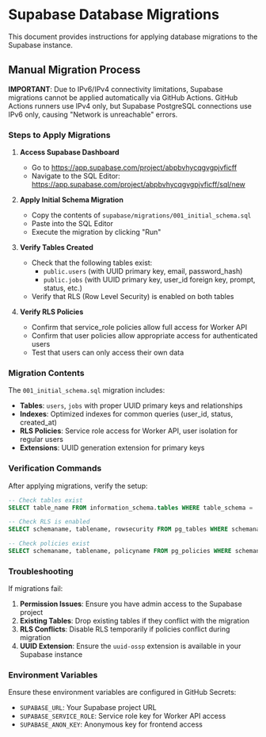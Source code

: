 # Supabase Database Migrations

This document provides instructions for applying database migrations to the Supabase instance.

## Manual Migration Process

**IMPORTANT**: Due to IPv6/IPv4 connectivity limitations, Supabase migrations cannot be applied automatically via GitHub Actions. GitHub Actions runners use IPv4 only, but Supabase PostgreSQL connections use IPv6 only, causing "Network is unreachable" errors.

### Steps to Apply Migrations

1. **Access Supabase Dashboard**
   - Go to https://app.supabase.com/project/abpbvhycqgvgpjvficff
   - Navigate to the SQL Editor: https://app.supabase.com/project/abpbvhycqgvgpjvficff/sql/new

2. **Apply Initial Schema Migration**
   - Copy the contents of `supabase/migrations/001_initial_schema.sql`
   - Paste into the SQL Editor
   - Execute the migration by clicking "Run"

3. **Verify Tables Created**
   - Check that the following tables exist:
     - `public.users` (with UUID primary key, email, password_hash)
     - `public.jobs` (with UUID primary key, user_id foreign key, prompt, status, etc.)
   - Verify that RLS (Row Level Security) is enabled on both tables

4. **Verify RLS Policies**
   - Confirm that service_role policies allow full access for Worker API
   - Confirm that user policies allow appropriate access for authenticated users
   - Test that users can only access their own data

### Migration Contents

The `001_initial_schema.sql` migration includes:

- **Tables**: `users`, `jobs` with proper UUID primary keys and relationships
- **Indexes**: Optimized indexes for common queries (user_id, status, created_at)
- **RLS Policies**: Service role access for Worker API, user isolation for regular users
- **Extensions**: UUID generation extension for primary keys

### Verification Commands

After applying migrations, verify the setup:

```sql
-- Check tables exist
SELECT table_name FROM information_schema.tables WHERE table_schema = 'public';

-- Check RLS is enabled
SELECT schemaname, tablename, rowsecurity FROM pg_tables WHERE schemaname = 'public';

-- Check policies exist
SELECT schemaname, tablename, policyname FROM pg_policies WHERE schemaname = 'public';
```

### Troubleshooting

If migrations fail:

1. **Permission Issues**: Ensure you have admin access to the Supabase project
2. **Existing Tables**: Drop existing tables if they conflict with the migration
3. **RLS Conflicts**: Disable RLS temporarily if policies conflict during migration
4. **UUID Extension**: Ensure the `uuid-ossp` extension is available in your Supabase instance

### Environment Variables

Ensure these environment variables are configured in GitHub Secrets:

- `SUPABASE_URL`: Your Supabase project URL
- `SUPABASE_SERVICE_ROLE`: Service role key for Worker API access
- `SUPABASE_ANON_KEY`: Anonymous key for frontend access
